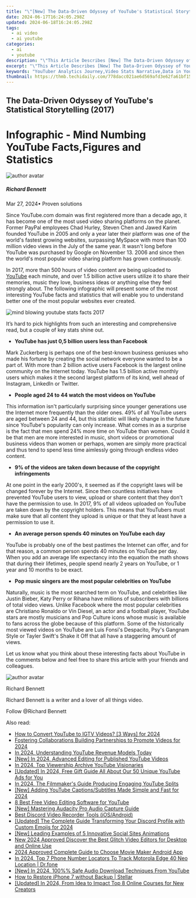 ```yaml
---
title: "\"[New] The Data-Driven Odyssey of YouTube's Statistical Storytelling (2017) for 2024\""
date: 2024-06-17T16:24:05.298Z
updated: 2024-06-18T16:24:05.298Z
tags:
  - ai video
  - ai youtube
categories:
  - ai
  - youtube
description: "\"This Article Describes [New] The Data-Driven Odyssey of YouTube's Statistical Storytelling (2017) for 2024\""
excerpt: "\"This Article Describes [New] The Data-Driven Odyssey of YouTube's Statistical Storytelling (2017) for 2024\""
keywords: "YouTuber Analytics Journey,Video Stats Narrative,Data in YouTube Metrics,YouTube Content Insights,Statistical Storytelling Guide,Digital Media Data Analysis,Online Video Engagement Study"
thumbnail: https://thmb.techidaily.com/778dacc021ae6d569afd3e62fa61bf15ba6fe429d937373bba78e772659986e3.jpg
---
```


## The Data-Driven Odyssey of YouTube's Statistical Storytelling (2017)

# Infographic - Mind Numbing YouTube Facts,Figures and Statistics

![author avatar](https://images.wondershare.com/filmora/article-images/richard-bennett.jpg)

##### Richard Bennett

 Mar 27, 2024• Proven solutions

Since YouTube.com domain was first registered more than a decade ago, it has become one of the most used video sharing platforms on the planet. Former PayPal employees Chad Hurley, Steven Chen and Jawed Karim founded YouTube in 2005 and only a year later their platform was one of the world's fastest growing websites, surpassing MySpace with more than 100 million video views in the July of the same year. It wasn't long before YouTube was purchased by Google on November 13\. 2006 and since then the world's most popular video sharing platform has grown continuously.

In 2017, more than 500 hours of video content are being uploaded to [YouTube](https://tools.techidaily.com/wondershare/filmora/download/) each minute, and over 1.5 billion active users utilize it to share their memories, music they love, business ideas or anything else they feel strongly about. The following infographic will present some of the most interesting YouTube facts and statistics that will enable you to understand better one of the most popular websites ever created.

![mind blowing youtube stats facts 2017](https://filmora.wondershare.com/youtube-video-editing/mind-blowing-youtube-stats-facts-2017.jpg)

It’s hard to pick highlights from such an interesting and comprehensive read, but a couple of key stats shine out.

* **YouTube has just 0,5 billion users less than Facebook**

Mark Zuckerberg is perhaps one of the best-known business geniuses who made his fortune by creating the social network everyone wanted to be a part of. With more than 2 billion active users Facebook is the largest online community on the Internet today. YouTube has 1.5 billion active monthly users which makes it the second largest platform of its kind, well ahead of Instagram, LinkedIn or Twitter.

* **People aged 24 to 44 watch the most videos on YouTube**

This information isn't particularly surprising since younger generations use the Internet more frequently than the older ones. 49% of all YouTube users are aged between 24 and 44, but this statistic will likely change in the future since YouTube's popularity can only increase. What comes in as a surprise is the fact that men spend 24% more time on YouTube than women. Could it be that men are more interested in music, short videos or promotional business videos than women or perhaps, women are simply more practical and thus tend to spend less time aimlessly going through endless video content.

* **9% of the videos are taken down because of the copyright infringements**

At one point in the early 2000's, it seemed as if the copyright laws will be changed forever by the Internet. Since then countless initiatives have prevented YouTube users to view, upload or share content that they don't have the permission to use. In 2017, 9% of all videos uploaded on YouTube are taken down by the copyright holders. This means that YouTubers must make sure that all content they upload is unique or that they at least have a permission to use it.

* **An average person spends 40 minutes on YouTube each day**

YouTube is probably one of the best pastimes the Internet can offer, and for that reason, a common person spends 40 minutes on YouTube per day. When you add an average life expectancy into the equation the math shows that during their lifetimes, people spend nearly 2 years on YouTube, or 1 year and 10 months to be exact.

* **Pop music singers are the most popular celebrities on YouTube**

Naturally, music is the most searched term on YouTube, and celebrities like Justin Bieber, Katy Perry or Rihana have millions of subscribers with billions of total video views. Unlike Facebook where the most popular celebrities are Christiano Ronaldo or Vin Diesel, an actor and a football player, YouTube stars are mostly musicians and Pop Culture icons whose music is available to fans across the globe because of this platform. Some of the historically most viewed videos on YouTube are Luis Fonsi's Despacito, Psy's Gangnam Style or Tayler Swift's Shake it Off that all have a staggering amount of views.

Let us know what you think about these interesting facts about YouTube in the comments below and feel free to share this article with your friends and colleagues.

![author avatar](https://images.wondershare.com/filmora/article-images/richard-bennett.jpg)

Richard Bennett

Richard Bennett is a writer and a lover of all things video.

Follow @Richard Bennett


<ins class="adsbygoogle"
     style="display:block"
     data-ad-format="autorelaxed"
     data-ad-client="ca-pub-7571918770474297"
     data-ad-slot="1223367746"></ins>



<ins class="adsbygoogle"
     style="display:block"
     data-ad-client="ca-pub-7571918770474297"
     data-ad-slot="8358498916"
     data-ad-format="auto"
     data-full-width-responsive="true"></ins>

<span class="atpl-alsoreadstyle">Also read:</span>
<div><ul>
<li><a href="https://youtube-docs.techidaily.com/o-convert-youtube-to-igtv-videos-3-ways-for-2024/"><u>How to Convert YouTube to IGTV Videos? [3 Ways] for 2024</u></a></li>
<li><a href="https://youtube-docs.techidaily.com/ring-collaborations-building-partnerships-to-promote-videos-for-2024/"><u>Fostering Collaborations  Building Partnerships to Promote Videos for 2024</u></a></li>
<li><a href="https://youtube-docs.techidaily.com/24-understanding-youtube-revenue-models-today/"><u>In 2024, Understanding YouTube Revenue Models Today</u></a></li>
<li><a href="https://youtube-docs.techidaily.com/n-2024-advanced-editing-for-published-youtube-videos/"><u>[New] In 2024, Advanced Editing for Published YouTube Videos</u></a></li>
<li><a href="https://youtube-docs.techidaily.com/24-top-viewership-archive-youtube-visionaries/"><u>In 2024, Top Viewership Archive  YouTube Visionaries</u></a></li>
<li><a href="https://youtube-docs.techidaily.com/ed-in-2024-free-gift-guide-all-about-our-50-unique-youtube-ads-for-you/"><u>[Updated] In 2024, Free Gift Guide  All About Our 50 Unique YouTube Ads for You</u></a></li>
<li><a href="https://youtube-docs.techidaily.com/24-the-filmmakers-guide-producing-engaging-youtube-splits/"><u>In 2024, The Filmmaker's Guide  Producing Engaging YouTube Splits</u></a></li>
<li><a href="https://youtube-docs.techidaily.com/dding-youtube-captionssubtitles-made-simple-and-fast-for-2024/"><u>[New] Adding YouTube Captions/Subtitles Made Simple and Fast for 2024</u></a></li>
<li><a href="https://youtube-docs.techidaily.com/t-free-video-editing-software-for-youtube/"><u>8 Best Free Video Editing Software for YouTube</u></a></li>
<li><a href="https://extra-guidance.techidaily.com/new-mastering-audacity-pro-audio-capture-guide/"><u>[New] Mastering Audacity  Pro Audio Capture Guide</u></a></li>
<li><a href="https://tiktok-clips.techidaily.com/best-discord-video-recorder-tools-iosandroid/"><u>Best Discord Video Recorder Tools (iOS/Android)</u></a></li>
<li><a href="https://discord-videos.techidaily.com/updated-the-complete-guide-transforming-your-discord-profile-with-custom-emojis-for-2024/"><u>[Updated] The Complete Guide  Transforming Your Discord Profile with Custom Emojis for 2024</u></a></li>
<li><a href="https://discord-videos.techidaily.com/new-leading-examples-of-5-innovative-social-sites-animations/"><u>[New] Leading Examples of 5 Innovative Social Sites Animations</u></a></li>
<li><a href="https://smart-video-editing.techidaily.com/new-2024-approved-discover-the-best-glitch-video-editors-for-desktop-and-online-use/"><u>New 2024 Approved Discover the Best Glitch Video Editors for Desktop and Online Use</u></a></li>
<li><a href="https://ai-vdieo-software.techidaily.com/2024-approved-complete-guide-to-choose-movie-maker-android-app/"><u>2024 Approved Complete Guide to Choose Movie Maker Android App</u></a></li>
<li><a href="https://android-location-track.techidaily.com/in-2024-top-7-phone-number-locators-to-track-motorola-edge-40-neo-location-drfone-by-drfone-virtual-android/"><u>In 2024, Top 7 Phone Number Locators To Track Motorola Edge 40 Neo Location | Dr.fone</u></a></li>
<li><a href="https://facebook-record-videos.techidaily.com/new-in-2024-100-safe-audio-download-techniques-from-youtube/"><u>[New] In 2024, 100%% Safe Audio Download Techniques From YouTube</u></a></li>
<li><a href="https://blog-min.techidaily.com/how-to-restore-iphone-7-without-backup-stellar-by-stellar-data-recovery-ios-iphone-data-recovery/"><u>How to Restore iPhone 7 without Backup | Stellar</u></a></li>
<li><a href="https://eaxpv-info.techidaily.com/updated-in-2024-from-idea-to-impact-top-8-online-courses-for-new-creators/"><u>[Updated] In 2024, From Idea to Impact  Top 8 Online Courses for New Creators</u></a></li>
</ul></div>

